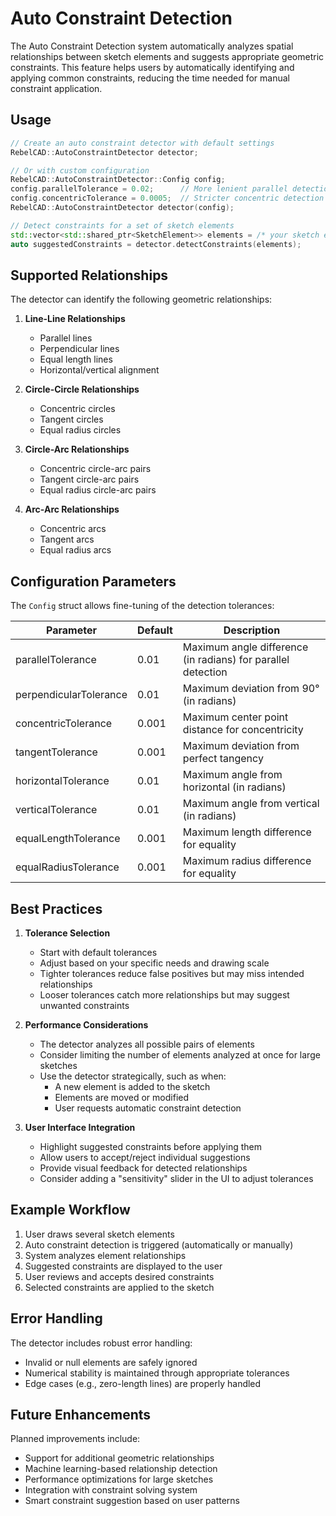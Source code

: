 # Auto Constraint Detection

The Auto Constraint Detection system automatically analyzes spatial relationships between sketch elements and suggests appropriate geometric constraints. This feature helps users by automatically identifying and applying common constraints, reducing the time needed for manual constraint application.

## Usage

```cpp
// Create an auto constraint detector with default settings
RebelCAD::AutoConstraintDetector detector;

// Or with custom configuration
RebelCAD::AutoConstraintDetector::Config config;
config.parallelTolerance = 0.02;      // More lenient parallel detection
config.concentricTolerance = 0.0005;  // Stricter concentric detection
RebelCAD::AutoConstraintDetector detector(config);

// Detect constraints for a set of sketch elements
std::vector<std::shared_ptr<SketchElement>> elements = /* your sketch elements */;
auto suggestedConstraints = detector.detectConstraints(elements);
```

## Supported Relationships

The detector can identify the following geometric relationships:

1. **Line-Line Relationships**
   - Parallel lines
   - Perpendicular lines
   - Equal length lines
   - Horizontal/vertical alignment

2. **Circle-Circle Relationships**
   - Concentric circles
   - Tangent circles
   - Equal radius circles

3. **Circle-Arc Relationships**
   - Concentric circle-arc pairs
   - Tangent circle-arc pairs
   - Equal radius circle-arc pairs

4. **Arc-Arc Relationships**
   - Concentric arcs
   - Tangent arcs
   - Equal radius arcs

## Configuration Parameters

The `Config` struct allows fine-tuning of the detection tolerances:

| Parameter | Default | Description |
|-----------|---------|-------------|
| parallelTolerance | 0.01 | Maximum angle difference (in radians) for parallel detection |
| perpendicularTolerance | 0.01 | Maximum deviation from 90° (in radians) |
| concentricTolerance | 0.001 | Maximum center point distance for concentricity |
| tangentTolerance | 0.001 | Maximum deviation from perfect tangency |
| horizontalTolerance | 0.01 | Maximum angle from horizontal (in radians) |
| verticalTolerance | 0.01 | Maximum angle from vertical (in radians) |
| equalLengthTolerance | 0.001 | Maximum length difference for equality |
| equalRadiusTolerance | 0.001 | Maximum radius difference for equality |

## Best Practices

1. **Tolerance Selection**
   - Start with default tolerances
   - Adjust based on your specific needs and drawing scale
   - Tighter tolerances reduce false positives but may miss intended relationships
   - Looser tolerances catch more relationships but may suggest unwanted constraints

2. **Performance Considerations**
   - The detector analyzes all possible pairs of elements
   - Consider limiting the number of elements analyzed at once for large sketches
   - Use the detector strategically, such as when:
     * A new element is added to the sketch
     * Elements are moved or modified
     * User requests automatic constraint detection

3. **User Interface Integration**
   - Highlight suggested constraints before applying them
   - Allow users to accept/reject individual suggestions
   - Provide visual feedback for detected relationships
   - Consider adding a "sensitivity" slider in the UI to adjust tolerances

## Example Workflow

1. User draws several sketch elements
2. Auto constraint detection is triggered (automatically or manually)
3. System analyzes element relationships
4. Suggested constraints are displayed to the user
5. User reviews and accepts desired constraints
6. Selected constraints are applied to the sketch

## Error Handling

The detector includes robust error handling:
- Invalid or null elements are safely ignored
- Numerical stability is maintained through appropriate tolerances
- Edge cases (e.g., zero-length lines) are properly handled

## Future Enhancements

Planned improvements include:
- Support for additional geometric relationships
- Machine learning-based relationship detection
- Performance optimizations for large sketches
- Integration with constraint solving system
- Smart constraint suggestion based on user patterns
